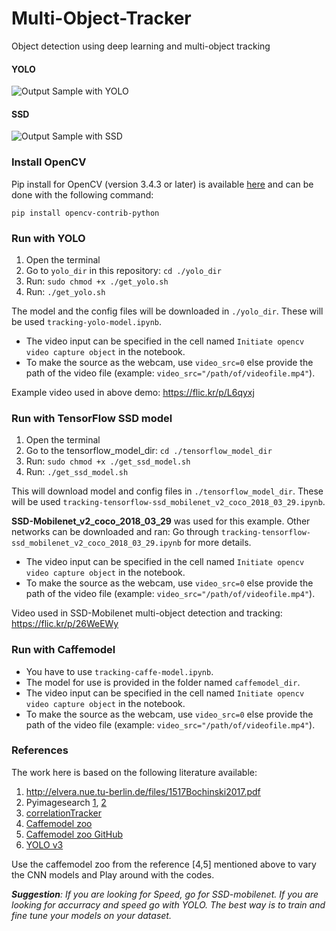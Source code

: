 [output_video_1]: ./assets/sample-output.gif "Sample Output with YOLO"
[output_video_2]: ./assets/sample-output-2.gif "Sample Output with SSD"

# Multi-Object-Tracker
Object detection using deep learning and multi-object tracking

#### YOLO
![Output Sample with YOLO][output_video_1]

#### SSD
![Output Sample with SSD][output_video_2]


### Install OpenCV
Pip install for OpenCV (version 3.4.3 or later) is available [here](https://pypi.org/project/opencv-python/) and can be done with the following command:

`pip install opencv-contrib-python`

### Run with YOLO

1. Open the terminal
2. Go to `yolo_dir` in this repository: `cd ./yolo_dir`
3. Run: `sudo chmod +x ./get_yolo.sh`
4. Run: `./get_yolo.sh`

The model and the config files will be downloaded in `./yolo_dir`. These will be used `tracking-yolo-model.ipynb`.

- The video input can be specified in the cell named `Initiate opencv video capture object` in the notebook.
- To make the source as the webcam, use `video_src=0` else provide the path of the video file (example: `video_src="/path/of/videofile.mp4"`).

Example video used in above demo: https://flic.kr/p/L6qyxj

### Run with TensorFlow SSD model

1. Open the terminal
2. Go to the tensorflow_model_dir: `cd ./tensorflow_model_dir`
3. Run: `sudo chmod +x ./get_ssd_model.sh`
4. Run: `./get_ssd_model.sh`

This will download model and config files in `./tensorflow_model_dir`. These will be used `tracking-tensorflow-ssd_mobilenet_v2_coco_2018_03_29.ipynb`.

**SSD-Mobilenet_v2_coco_2018_03_29** was used for this example.
Other networks can be downloaded and ran: Go through `tracking-tensorflow-ssd_mobilenet_v2_coco_2018_03_29.ipynb` for more details.

- The video input can be specified in the cell named `Initiate opencv video capture object` in the notebook.
- To make the source as the webcam, use `video_src=0` else provide the path of the video file (example: `video_src="/path/of/videofile.mp4"`).

Video used in SSD-Mobilenet multi-object detection and tracking: https://flic.kr/p/26WeEWy

### Run with Caffemodel
- You have to use `tracking-caffe-model.ipynb`.
- The model for use is provided in the folder named `caffemodel_dir`.
- The video input can be specified in the cell named `Initiate opencv video capture object` in the notebook.
- To make the source as the webcam, use `video_src=0` else provide the path of the video file (example: `video_src="/path/of/videofile.mp4"`).

### References
The work here is based on the following literature available:
1. http://elvera.nue.tu-berlin.de/files/1517Bochinski2017.pdf
2. Pyimagesearch [1](https://www.pyimagesearch.com/2018/07/23/simple-object-tracking-with-opencv/), [2](https://www.pyimagesearch.com/2018/11/12/yolo-object-detection-with-opencv/)
3. [correlationTracker](https://github.com/Wenuka/correlationTracker)
4. [Caffemodel zoo](http://caffe.berkeleyvision.org/model_zoo.html)
5. [Caffemodel zoo GitHub](https://github.com/BVLC/caffe/tree/master/models)
6. [YOLO v3](https://pjreddie.com/media/files/papers/YOLOv3.pdf)

Use the caffemodel zoo from the reference [4,5] mentioned above to vary the CNN models and Play around with the codes.

***Suggestion**: If you are looking for Speed, go for SSD-mobilenet. If you are looking for accurracy and speed go with YOLO. The best way is to train and fine tune your models on your dataset.*
